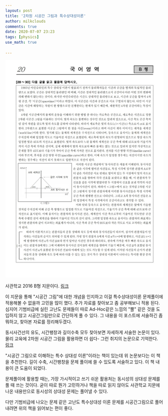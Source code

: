 ```yaml
---
layout: post
title: '2차원 시공간 그림과 특수상대성이론'
author: milkclouds
comments: true
date: 2020-07-07 23:23
tags: [physics]
use_math: true

---
```


![img](\files\physics\cts.jpg)


사관학교 2016 B형 지문이다. [링크](\files\physics\2016사관.pdf)  


이 지문을 통해 "시공간 그림"에 대한 개념을 인지하고 이걸 특수상대성이론 문제풀이에 적용해볼 수 없을까 고민을 많이 했다. 추가 자료를 찾아보고 좀 공부해보니 적용 된다. 심지어 기범비급에 실린 고난도 문제들이 따로 Ad-Hoc같은 느낌의 "뿔" 같은 것을 도입하지 않고 시공간그림만으로 간단하게 풀 수 있다. 그 내용을 이 포스트에 서술하긴 좀 뭐하고, 찾아본 자료를 정리해두겠다.


동시사건선의 유도, 시간팽창과 길이수축 모두 찾아보면 자세하게 서술한 논문이 있다. 물리 교육에 2차원 시공간 그림을 활용하면 더 쉽다- 그런 취지의 논문으로 기억한다. [링크](https://www.researchgate.net/publication/269498129_Education_for_Relativity_in_the_New_National_Curriculum)  


"시공간 그림으로 이해하는 특수 상대성 이론"이라는 책이 있는데 위 논문보다는 이 책을 추천한다. 길이 수축, 시간팽창을 문제 풀이에 쓸 수 있도록 서술하고 있다. 이 책 내용이 큰 도움이 되었다.    



문제풀이에 활용할 때는, 가장 가시적이고 쓰기 쉬운 활용처는 동시성의 상대성 문제를 풀 때 쓰는 것이다. 굳이 따로 뭔가 고민하거나 책을 따로 읽지 않아도 사관학교 지문에 나온 내용만으로 동시성의 상대성 문제는 풀어낼 수 있다.  

다만 기범비급에 나오는 문제 같은 고난도 특수상대성 이론 문제를 시공간그림으로 풀어내려면 위의 책을 읽어보는 편이 좋다.  